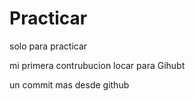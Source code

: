 # Practicar
solo para practicar

mi primera contrubucion locar para Gihubt

un commit mas desde github
